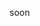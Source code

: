 soon
<!---
kerbql/kerbql is a ✨ special ✨ repository because its `README.md` (this file) appears on your GitHub profile.
You can click the Preview link to take a look at your changes.
--->
